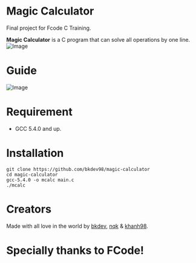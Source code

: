 # Magic Calculator
Final project for Fcode C Training.

**Magic Calculator** is a C program that can solve all operations by one line.
![Image](http://i.imgur.com/0xyF1CU.png)

# Guide
![Image](http://i.imgur.com/jtRPDQy.png)

# Requirement
- GCC 5.4.0 and up.

# Installation
```
git clone https://github.com/bkdev98/magic-calculator
cd magic-calculator
gcc-5.4.0 -o mcalc main.c
./mcalc
```

# Creators
Made with all love in the world by [bkdev](https://fb.com/bkdev98), [nqk](https://fb.com/quangkhai.nguyen.14) & [khanh98](https://fb.com/B.Q.Khanh).

# Specially thanks to FCode!
